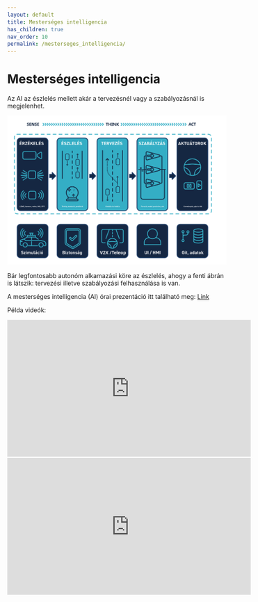 ```yaml
---
layout: default
title: Mesterséges intelligencia
has_children: true
nav_order: 10
permalink: /mesterseges_intelligencia/
---
```


# Mesterséges intelligencia

Az AI az észlelés mellett akár a tervezésnél vagy a szabályozásnál is megjelenhet.

![](https://raw.githubusercontent.com/sze-info/arj/main/docs/_images/overview15.svg)


Bár legfontosabb autonóm alkamazási köre az észlelés, ahogy a fenti ábrán is látszik: tervezési illetve szabályozási felhasználása is van.

A mesterséges intelligencia (AI) órai prezentáció itt található meg: [Link](assets/arj-ai.pptx)


Példa videók:
<iframe width="560" height="315" src="https://www.youtube.com/embed/NZZIPcBBAc8?rel=0" title="YouTube video player" frameborder="0" allow="accelerometer; autoplay; clipboard-write; encrypted-media; gyroscope; picture-in-picture" allowfullscreen></iframe>

<iframe width="560" height="315" src="https://www.youtube.com/embed/mTcrA6HYsMM?rel=0" title="YouTube video player" frameborder="0" allow="accelerometer; autoplay; clipboard-write; encrypted-media; gyroscope; picture-in-picture" allowfullscreen></iframe>